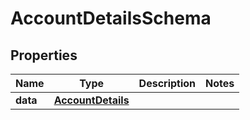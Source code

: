 

# AccountDetailsSchema


## Properties

| Name | Type | Description | Notes |
|------------ | ------------- | ------------- | -------------|
|**data** | [**AccountDetails**](AccountDetails.md) |  |  |



